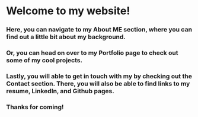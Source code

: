 # Welcome to my website!

### Here, you can navigate to my About ME section, where you can find out a little bit about my background. 

### Or, you can head on over to my Portfolio page to check out some of my cool projects. 

### Lastly, you will able to get in touch with my by checking out the Contact section. There, you will also be able to find links to my resume, LinkedIn, and Github pages. 

### Thanks for coming!
